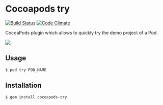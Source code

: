 # Cocoapods try

[![Build Status](https://travis-ci.org/CocoaPods/cocoapods-try.svg?branch=master)](https://travis-ci.org/CocoaPods/cocoapods-try)
[![Code Climate](https://img.shields.io/codeclimate/github/CocoaPods/cocoapods-try.svg)](https://codeclimate.com/github/CocoaPods/cocoapods-try)

CocoaPods plugin which allows to quickly try the demo project of a Pod.

![](http://i.imgur.com/xxWNUrg.gif)

## Usage

    $ pod try POD_NAME

## Installation

    $ gem install cocoapods-try



